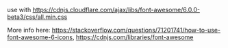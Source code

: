 use with https://cdnjs.cloudflare.com/ajax/libs/font-awesome/6.0.0-beta3/css/all.min.css

More info here: https://stackoverflow.com/questions/71201741/how-to-use-font-awesome-6-icons, https://cdnjs.com/libraries/font-awesome
